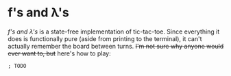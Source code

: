 # __f's and &lambda;'s__

_f's and &lambda;'s_ is a state-free implementation of tic-tac-toe. Since
everything it does is functionally pure (aside from printing to the terminal),
it can't actually remember the board between turns. ~~I'm not sure why anyone
would ever want to, but~~ here's how to play:

`; TODO`
